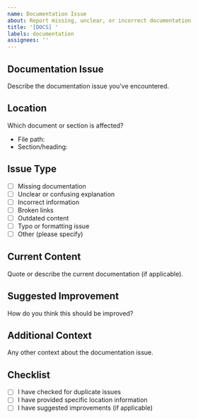 ```yaml
---
name: Documentation Issue
about: Report missing, unclear, or incorrect documentation
title: '[DOCS] '
labels: documentation
assignees: ''
---
```


## Documentation Issue
Describe the documentation issue you've encountered.

## Location
Which document or section is affected?
- File path:
- Section/heading:

## Issue Type
- [ ] Missing documentation
- [ ] Unclear or confusing explanation
- [ ] Incorrect information
- [ ] Broken links
- [ ] Outdated content
- [ ] Typo or formatting issue
- [ ] Other (please specify)

## Current Content
Quote or describe the current documentation (if applicable).

## Suggested Improvement
How do you think this should be improved?

## Additional Context
Any other context about the documentation issue.

## Checklist
- [ ] I have checked for duplicate issues
- [ ] I have provided specific location information
- [ ] I have suggested improvements (if applicable)
